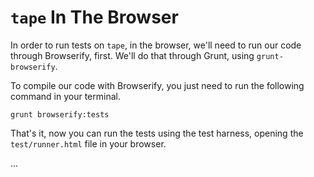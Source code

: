 # `tape` In The Browser

In order to run tests on `tape`, in the browser, we'll need to run our code through Browserify, first. We'll do that through Grunt, using `grunt-browserify`.

To compile our code with Browserify, you just need to run the following command in your terminal.

```shell
grunt browserify:tests
```

That's it, now you can run the tests using the test harness, opening the `test/runner.html` file in your browser.

...
